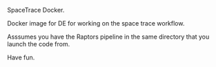 SpaceTrace Docker.


Docker image for DE for working on the space trace workflow.


Asssumes you have the Raptors pipeline in the same directory that you launch the code from.



Have fun.